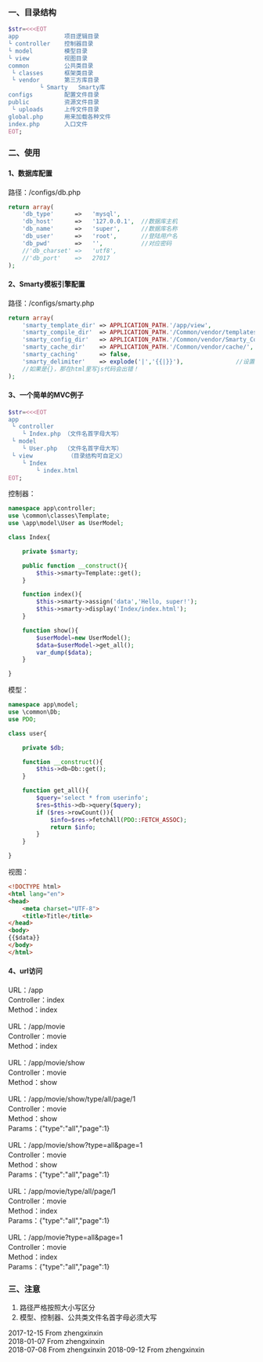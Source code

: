 ﻿### 一、目录结构
```php
$str=<<<EOT
app             项目逻辑目录
└ controller    控制器目录
└ model         模型目录
└ view          视图目录
common          公共类目录
 └ classes      框架类目录
 └ vendor       第三方库目录
	     └ Smarty   Smarty库
configs         配置文件目录
public          资源文件目录
 └ uploads      上传文件目录
global.php      用来加载各种文件
index.php       入口文件
EOT;
```

### 二、使用  
#### 1、数据库配置  
路径：/configs/db.php
```php
return array(
    'db_type'      =>   'mysql',
    'db_host'      =>   '127.0.0.1',  //数据库主机
    'db_name'      =>   'super',      //数据库名称
    'db_user'      =>   'root',       //登陆用户名
    'db_pwd'       =>   '',           //对应密码
    //'db_charset' =>   'utf8',
    //'db_port'    =>   27017
);
```
#### 2、Smarty模板引擎配置  
路径：/configs/smarty.php
```php
return array(
    'smarty_template_dir' => APPLICATION_PATH.'/app/view',                       //设置模板目录
    'smarty_compile_dir'  => APPLICATION_PATH.'/Common/vendor/templates_c/',   //设置编译目录
    'smarty_config_dir'   => APPLICATION_PATH.'/Common/vendor/Smarty_Configs/',
    'smarty_cache_dir'    => APPLICATION_PATH.'/Common/vendor/cache/',          //缓存文件夹
    'smarty_caching'      => false,                                                //是否使用缓存，调试期间建议关闭
    'smarty_delimiter'    => explode('|','{{|}}'),               //设置左右边界符
    //如果是{}，那在html里写js代码会出错！
);

```
#### 3、一个简单的MVC例子
```php
$str=<<<EOT
app           
 └ controller 
    └ Index.php （文件名首字母大写）
 └ model
    └ User.php  （文件名首字母大写）
 └ view          （目录结构可自定义）
    └ Index
        └ index.html
EOT;
```
控制器：
```php
namespace app\controller;
use \common\classes\Template;
use \app\model\User as UserModel;

class Index{

    private $smarty;

    public function __construct(){
        $this->smarty=Template::get();
    }

    function index(){
        $this->smarty->assign('data','Hello, super!');
        $this->smarty->display('Index/index.html');
    }

    function show(){
        $userModel=new UserModel();
        $data=$userModel->get_all();
        var_dump($data);
    }

}
```
模型：
```php
namespace app\model;
use \common\Db;
use PDO;

class user{

    private $db;

    function __construct(){
        $this->db=Db::get();
    }

    function get_all(){
        $query='select * from userinfo';
        $res=$this->db->query($query);
        if ($res->rowCount()){
            $info=$res->fetchAll(PDO::FETCH_ASSOC);
            return $info;
        }
    }

}
```
视图：
```html
<!DOCTYPE html>
<html lang="en">
<head>
    <meta charset="UTF-8">
    <title>Title</title>
</head>
<body>
{{$data}}
</body>
</html>
```
#### 4、url访问  
URL：/app  
Controller：index  
Method：index  
  
URL：/app/movie  
Controller：movie  
Method：index  
  
URL：/app/movie/show  
Controller：movie  
Method：show  
  
URL：/app/movie/show/type/all/page/1  
Controller：movie  
Method：show  
Params：{"type":"all","page":1}  
  
URL：/app/movie/show?type=all&page=1  
Controller：movie  
Method：show  
Params：{"type":"all","page":1} 
  
URL：/app/movie/type/all/page/1  
Controller：movie  
Method：index  
Params：{"type":"all","page":1}  
  
URL：/app/movie?type=all&page=1  
Controller：movie  
Method：index  
Params：{"type":"all","page":1}

### 三、注意
1) 路径严格按照大小写区分
2) 模型、控制器、公共类文件名首字母必须大写

2017-12-15 From zhengxinxin  
2018-01-07 From zhengxinxin  
2018-07-08 From zhengxinxin
2018-09-12 From zhengxinxin